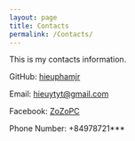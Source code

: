 ```yaml
---
layout: page
title: Contacts
permalink: /Contacts/
---
```


This is my contacts information.

GitHub: [hieuphamjr](https://github.com/hieuphamjr)

Email: <a class="u-email" href="mailto:hieuytyt@gmail.com">hieuytyt@gmail.com</a>

Facebook: [ZoZoPC](https://facebook.com/ZoZoPC)

Phone Number: +84978721***


